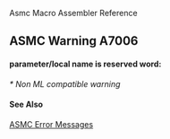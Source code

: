 Asmc Macro Assembler Reference

## ASMC Warning A7006

#### parameter/local name is reserved word:

_* Non ML compatible warning_

#### See Also

[ASMC Error Messages](readme.md)